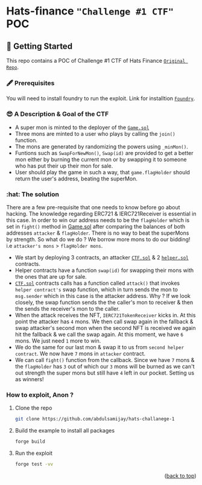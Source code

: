 # Hats-finance `"Challenge #1 CTF"` POC

## :memo: Getting Started

This repo contains a POC of Challenge #1 CTF of Hats Finance [`Original Repo`](https://github.com/hats-finance/games).

### :fountain_pen: Prerequisites

You will need to install foundry to run the exploit. Link for installtion [`Foundry`](https://github.com/foundry-rs/foundry).

### :sunglasses: A Description & Goal of the CTF 
- A super mon is minted to the deployer of the [`Game.sol`](./src/Game.sol)
- Three mons are minted to a user who plays by calling the `join()` function.
- The mons are generated by randomizing the powers using `_minMon()`.
- Funtions such as `SwapForNewMon()`, `Swap(id)` are provided to get a better mon either by burning the current mon or by swapping it to someone who has put their up  their mon for sale.
- User should play the game in such a way, that `game.flagHolder` should return the user's address, beating the superMon.

### :hat: The solution 
There are a few pre-requisite that one needs to know before go about hacking. The knowledge regarding ERC721 & IERC721Receiver is essential in this case. In order to win our address needs to be the `flagHolder` which is set in `fight()` method in [Game.sol](./src/Game.sol) after comparing the balances of both addresses `attacker` & `flagHolder`. There is no way to beat the superMons by strength. So what do we do ? We borrow more mons to do our bidding! i.e `attacker's mons` > `flagHolder mons`.
- We start by deploying 3 contracts, an attacker [`CTF.sol`](./src/CTF.sol) & 2 [`helper.sol`](./src/Helper.sol) contracts.
- Helper contracts have a function `swap(id)` for swapping their mons with the ones that are up for sale.
- [`CTF.sol`](./src/CTF.sol) contracts calls has a function called `attack()` that invokes `helper contract's` swap function, which in turn sends the mon to `msg.sender` which in this case is the attacker address. Why ? If we look closely, the swap function sends the the caller's mon to receiver & then the sends the receiver's mon to the caller. 
- When the attack receives the NFT, `IERC721TokenReceiver` kicks in. At this point the attacker has `4` mons. We then call swap again in the fallback & swap attacker's second mon when the second NFT is received we again hit the fallback & we call the swap again. At this moment, we have `6` mons. We just need `1` more to win.
- We do the same for our last mon & swap it to us from `second helper contract`. We now have `7` mons in `attacker` contract.
- We can call `fight()` function from the callback. Since we have `7` mons & the `flagHolder` has `3` out of which our `3` mons will be burned as we can't out strength the super mons but still have `4` left in our pocket. Setting us as winners!


### How to exploit, Anon ?

1. Clone the repo
   ```sh
   git clone https://github.com/abdulsamijay/hats-challanege-1
   ```
2. Build the example to install all packages
   ```sh
   forge build
   ```
3. Run the exploit
   ```sh
   forge test -vv
   ```

<p align="right">(<a href="#top">back to top</a>)</p>
